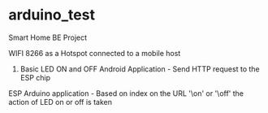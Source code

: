 # arduino_test
Smart Home BE Project

WIFI 8266 as a Hotspot connected to a mobile host 

1. Basic LED ON and OFF
  Android Application -
    Send HTTP request to the ESP chip

  ESP Arduino application - 
    Based on index on the URL '\on' or '\off' the action of LED on or off is taken
